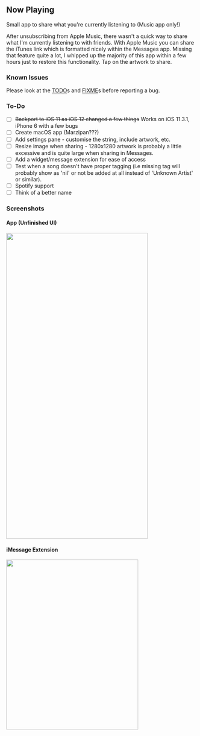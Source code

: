 ## Now Playing
Small app to share what you're currently listening to (Music app only!)

After unsubscribing from Apple Music, there wasn't a quick way to share what I'm currently listening to with friends. With Apple Music you can share the iTunes link which is formatted nicely within the Messages app. Missing that feature quite a lot, I whipped up the majority of this app within a few hours just to restore this functionality. Tap on the artwork to share.

### Known Issues
Please look at the [TODO](https://github.com/greenywd/NowPlaying/search?q=TODO&unscoped_q=TODO)s and [FIXME](https://github.com/greenywd/NowPlaying/search?q=FIXME&unscoped_q=FIXME)s before reporting a bug.

### To-Do
- [ ] ~~Backport to iOS 11 as iOS 12 changed a few things~~ Works on iOS 11.3.1, iPhone 6 with a few bugs
- [ ] Create macOS app (Marzipan???)
- [ ] Add settings pane - customise the string, include artwork, etc.
- [ ] Resize image when sharing - 1280x1280 artwork is probably a little excessive and is quite large when sharing in Messages.
- [ ] Add a widget/message extension for ease of access
- [ ] Test when a song doesn't have proper tagging (i.e missing tag will probably show as 'nil' or not be added at all instead of 'Unknown Artist' or similar).
- [ ] Spotify support
- [ ] Think of a better name

### Screenshots
#### App (Unfinished UI)
<img src="https://raw.githubusercontent.com/greenywd/NowPlaying/master/screenshot-app-nowplaying.jpeg" width="375" height="812">

#### iMessage Extension
<img src="https://raw.githubusercontent.com/greenywd/NowPlaying/master/IMG_4962.jpeg" width="350" height="451">
